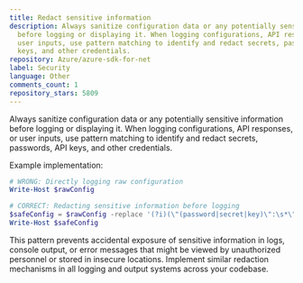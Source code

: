 ```yaml
---
title: Redact sensitive information
description: Always sanitize configuration data or any potentially sensitive information
  before logging or displaying it. When logging configurations, API responses, or
  user inputs, use pattern matching to identify and redact secrets, passwords, API
  keys, and other credentials.
repository: Azure/azure-sdk-for-net
label: Security
language: Other
comments_count: 1
repository_stars: 5809
---
```


Always sanitize configuration data or any potentially sensitive information before logging or displaying it. When logging configurations, API responses, or user inputs, use pattern matching to identify and redact secrets, passwords, API keys, and other credentials.

Example implementation:
```powershell
# WRONG: Directly logging raw configuration
Write-Host $rawConfig

# CORRECT: Redacting sensitive information before logging
$safeConfig = $rawConfig -replace '(?i)(\"(password|secret|key)\":\s*\".*?\")', '"$1":"[REDACTED]"'
Write-Host $safeConfig
```

This pattern prevents accidental exposure of sensitive information in logs, console output, or error messages that might be viewed by unauthorized personnel or stored in insecure locations. Implement similar redaction mechanisms in all logging and output systems across your codebase.
